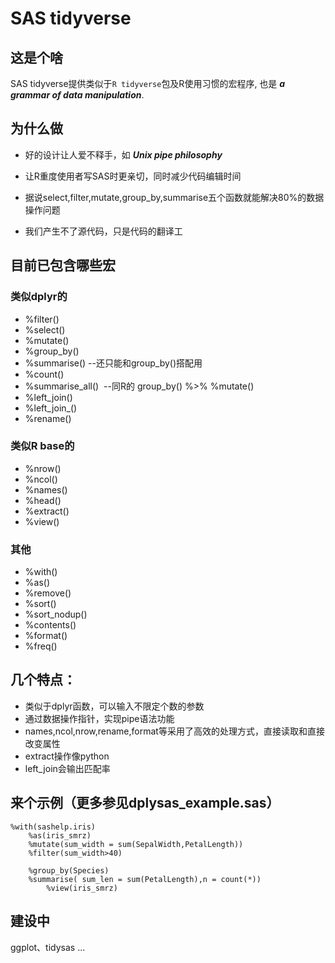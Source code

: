 # SAS tidyverse

## 这是个啥
SAS tidyverse提供类似于`R tidyverse`包及R使用习惯的宏程序, 也是 ***a grammar of data manipulation***.

## 为什么做
   
   * 好的设计让人爱不释手，如 ***Unix pipe philosophy*** 
 
   * 让R重度使用者写SAS时更亲切，同时减少代码编辑时间
   
   * 据说select,filter,mutate,group_by,summarise五个函数就能解决80%的数据操作问题
   
   * 我们产生不了源代码，只是代码的翻译工

## 目前已包含哪些宏
### 类似dplyr的
 * %filter()
 * %select()
 * %mutate()
 * %group_by()
 * %summarise()  --还只能和group_by()搭配用
 * %count()
 * %summarise_all()  --同R的 group_by() %>% %mutate()
 * %left_join()
 * %left_join_()
 * %rename()
 
### 类似R base的
 * %nrow()
 * %ncol()
 * %names()
 * %head()
 * %extract()
 * %view()
### 其他
 * %with()
 * %as()
 * %remove()
 * %sort()
 * %sort_nodup()
 * %contents()
 * %format()
 * %freq()

## 几个特点：
* 类似于dplyr函数，可以输入不限定个数的参数
* 通过数据操作指针，实现pipe语法功能
* names,ncol,nrow,rename,format等采用了高效的处理方式，直接读取和直接改变属性
* extract操作像python 
* left_join会输出匹配率


## 来个示例（更多参见dplysas_example.sas）

```SAS
%with(sashelp.iris)
	%as(iris_smrz) 
	%mutate(sum_width = sum(SepalWidth,PetalLength))
	%filter(sum_width>40)
 
	%group_by(Species)
	%summarise( sum_len = sum(PetalLength),n = count(*))
        %view(iris_smrz)
```

## 建设中

ggplot、tidysas ...





